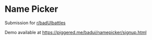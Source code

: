 # Name Picker

Submission for [r/badUIbattles](https://www.reddit.com/r/badUIbattles/comments/fpo0no/request_your_name_to_be_added_in_our_sign_up_form/)

Demo available at https://piggered.me/badui/namepicker/signup.html